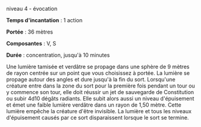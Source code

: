 niveau 4 - évocation

**Temps d'incantation** : 1 action

**Portée** : 36 mètres

**Composantes** : V, S

**Durée** : concentration, jusqu'à 10 minutes

Une lumière tamisée et verdâtre se propage dans une sphère de 9 mètres de rayon centrée sur un point que vous choisissez à portée. La lumière se propage autour des angles et dure jusqu'à la fin du sort. Lorsqu'une créature entre dans la zone du sort pour la première fois pendant un tour ou y commence son tour, elle doit réussir un jet de sauvegarde de Constitution ou subir 4d10 dégâts radiants. Elle subit alors aussi un niveau d'épuisement et émet une faible lumière verdâtre dans un rayon de 1,50 mètre. Cette lumière empêche la créature d'être invisible. La lumière et tous les niveaux d'épuisement causés par ce sort disparaissent lorsque le sort se termine.